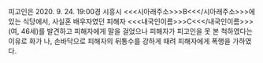 피고인은 2020. 9. 24. 19:00경 시흥시 <<<시아래주소>>>B<<</시아래주소>>>에 있는 식당에서, 사실혼 배우자였던 피해자 <<<내국인이름>>>C<<</내국인이름>>>(여, 46세)를 발견하고 피해자에게 말을 걸었으나 피해자가 피고인을 못 본 척하였다는 이유로 화가 나, 손바닥으로 피해자의 뒤통수를 강하게 때려 피해자에게 폭행을 가하였다.